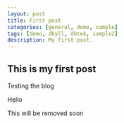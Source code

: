 ```yaml
---
layout: post
title: First post
categories: [general, demo, sample]
tags: [demo, dbyll, dbtek, sample2]
description: My first post.
---
```


## This is my first post

Testing the blog

Hello

This will be removed soon
